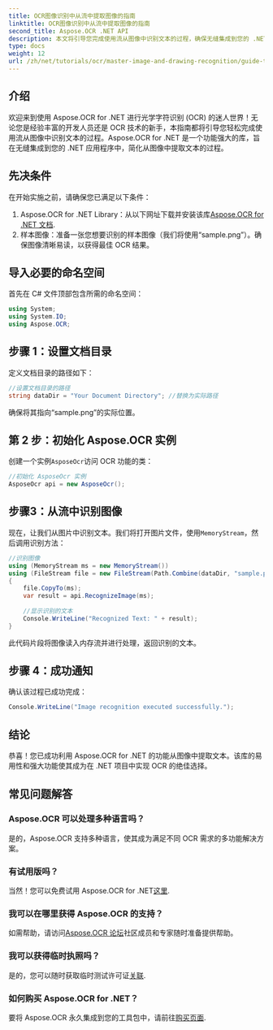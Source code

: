 ```yaml
---
title: OCR图像识别中从流中提取图像的指南
linktitle: OCR图像识别中从流中提取图像的指南
second_title: Aspose.OCR .NET API
description: 本文将引导您完成使用流从图像中识别文本的过程，确保无缝集成到您的 .NET 应用程序中。非常适合所有技能水平的开发人员。
type: docs
weight: 12
url: /zh/net/tutorials/ocr/master-image-and-drawing-recognition/guide-to-image-from-stream/
---
```

## 介绍

欢迎来到使用 Aspose.OCR for .NET 进行光学字符识别 (OCR) 的迷人世界！无论您是经验丰富的开发人员还是 OCR 技术的新手，本指南都将引导您轻松完成使用流从图像中识别文本的过程。Aspose.OCR for .NET 是一个功能强大的库，旨在无缝集成到您的 .NET 应用程序中，简化从图像中提取文本的过程。

## 先决条件

在开始实施之前，请确保您已满足以下条件：

1.  Aspose.OCR for .NET Library：从以下网址下载并安装该库[Aspose.OCR for .NET 文档](https://reference.aspose.com/ocr/net/).
2. 样本图像：准备一张您想要识别的样本图像（我们将使用“sample.png”）。确保图像清晰易读，以获得最佳 OCR 结果。

## 导入必要的命名空间

首先在 C# 文件顶部包含所需的命名空间：

```csharp
using System;
using System.IO;
using Aspose.OCR;
```

## 步骤 1：设置文档目录

定义文档目录的路径如下：

```csharp
//设置文档目录的路径
string dataDir = "Your Document Directory"; //替换为实际路径
```

确保将其指向“sample.png”的实际位置。

## 第 2 步：初始化 Aspose.OCR 实例

创建一个实例`AsposeOcr`访问 OCR 功能的类：

```csharp
//初始化 AsposeOcr 实例
AsposeOcr api = new AsposeOcr();
```

## 步骤3：从流中识别图像

现在，让我们从图片中识别文本。我们将打开图片文件，使用`MemoryStream`，然后调用识别方法：

```csharp
//识别图像
using (MemoryStream ms = new MemoryStream())
using (FileStream file = new FileStream(Path.Combine(dataDir, "sample.png"), FileMode.Open, FileAccess.Read))
{
    file.CopyTo(ms);
    var result = api.RecognizeImage(ms);
    
    //显示识别的文本
    Console.WriteLine("Recognized Text: " + result);
}
```

此代码片段将图像读入内存流并进行处理，返回识别的文本。

## 步骤 4：成功通知

确认该过程已成功完成：

```csharp
Console.WriteLine("Image recognition executed successfully.");
```

## 结论

恭喜！您已成功利用 Aspose.OCR for .NET 的功能从图像中提取文本。该库的易用性和强大功能使其成为在 .NET 项目中实现 OCR 的绝佳选择。

## 常见问题解答

### Aspose.OCR 可以处理多种语言吗？

是的，Aspose.OCR 支持多种语言，使其成为满足不同 OCR 需求的多功能解决方案。

### 有试用版吗？

当然！您可以免费试用 Aspose.OCR for .NET[这里](https://releases.aspose.com/).

### 我可以在哪里获得 Aspose.OCR 的支持？

如需帮助，请访问[Aspose.OCR 论坛](https://forum.aspose.com/c/ocr/16)社区成员和专家随时准备提供帮助。

### 我可以获得临时执照吗？

是的，您可以随时获取临时测试许可证[关联](https://purchase.conholdate.com/temporary-license/).

### 如何购买 Aspose.OCR for .NET？

要将 Aspose.OCR 永久集成到您的工具包中，请前往[购买页面](https://purchase.conholdate.com/buy).